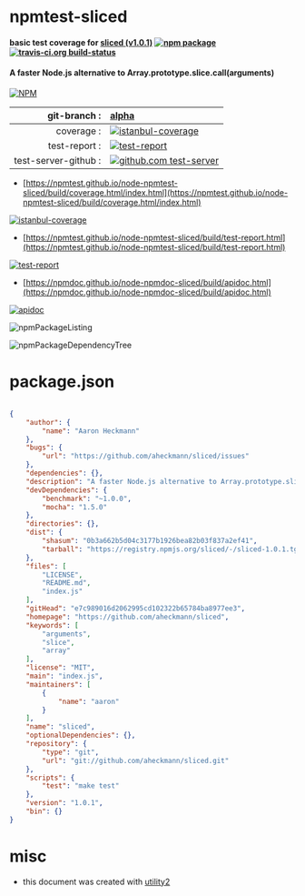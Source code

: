 # npmtest-sliced

#### basic test coverage for  [sliced (v1.0.1)](https://github.com/aheckmann/sliced)  [![npm package](https://img.shields.io/npm/v/npmtest-sliced.svg?style=flat-square)](https://www.npmjs.org/package/npmtest-sliced) [![travis-ci.org build-status](https://api.travis-ci.org/npmtest/node-npmtest-sliced.svg)](https://travis-ci.org/npmtest/node-npmtest-sliced)

#### A faster Node.js alternative to Array.prototype.slice.call(arguments)

[![NPM](https://nodei.co/npm/sliced.png?downloads=true&downloadRank=true&stars=true)](https://www.npmjs.com/package/sliced)

| git-branch : | [alpha](https://github.com/npmtest/node-npmtest-sliced/tree/alpha)|
|--:|:--|
| coverage : | [![istanbul-coverage](https://npmtest.github.io/node-npmtest-sliced/build/coverage.badge.svg)](https://npmtest.github.io/node-npmtest-sliced/build/coverage.html/index.html)|
| test-report : | [![test-report](https://npmtest.github.io/node-npmtest-sliced/build/test-report.badge.svg)](https://npmtest.github.io/node-npmtest-sliced/build/test-report.html)|
| test-server-github : | [![github.com test-server](https://npmtest.github.io/node-npmtest-sliced/GitHub-Mark-32px.png)](https://npmtest.github.io/node-npmtest-sliced/build/app/index.html) | | build-artifacts : | [![build-artifacts](https://npmtest.github.io/node-npmtest-sliced/glyphicons_144_folder_open.png)](https://github.com/npmtest/node-npmtest-sliced/tree/gh-pages/build)|

- [https://npmtest.github.io/node-npmtest-sliced/build/coverage.html/index.html](https://npmtest.github.io/node-npmtest-sliced/build/coverage.html/index.html)

[![istanbul-coverage](https://npmtest.github.io/node-npmtest-sliced/build/screenCapture.buildCi.browser.%252Ftmp%252Fbuild%252Fcoverage.lib.html.png)](https://npmtest.github.io/node-npmtest-sliced/build/coverage.html/index.html)

- [https://npmtest.github.io/node-npmtest-sliced/build/test-report.html](https://npmtest.github.io/node-npmtest-sliced/build/test-report.html)

[![test-report](https://npmtest.github.io/node-npmtest-sliced/build/screenCapture.buildCi.browser.%252Ftmp%252Fbuild%252Ftest-report.html.png)](https://npmtest.github.io/node-npmtest-sliced/build/test-report.html)

- [https://npmdoc.github.io/node-npmdoc-sliced/build/apidoc.html](https://npmdoc.github.io/node-npmdoc-sliced/build/apidoc.html)

[![apidoc](https://npmdoc.github.io/node-npmdoc-sliced/build/screenCapture.buildCi.browser.%252Ftmp%252Fbuild%252Fapidoc.html.png)](https://npmdoc.github.io/node-npmdoc-sliced/build/apidoc.html)

![npmPackageListing](https://npmtest.github.io/node-npmtest-sliced/build/screenCapture.npmPackageListing.svg)

![npmPackageDependencyTree](https://npmtest.github.io/node-npmtest-sliced/build/screenCapture.npmPackageDependencyTree.svg)



# package.json

```json

{
    "author": {
        "name": "Aaron Heckmann"
    },
    "bugs": {
        "url": "https://github.com/aheckmann/sliced/issues"
    },
    "dependencies": {},
    "description": "A faster Node.js alternative to Array.prototype.slice.call(arguments)",
    "devDependencies": {
        "benchmark": "~1.0.0",
        "mocha": "1.5.0"
    },
    "directories": {},
    "dist": {
        "shasum": "0b3a662b5d04c3177b1926bea82b03f837a2ef41",
        "tarball": "https://registry.npmjs.org/sliced/-/sliced-1.0.1.tgz"
    },
    "files": [
        "LICENSE",
        "README.md",
        "index.js"
    ],
    "gitHead": "e7c989016d2062995cd102322b65784ba8977ee3",
    "homepage": "https://github.com/aheckmann/sliced",
    "keywords": [
        "arguments",
        "slice",
        "array"
    ],
    "license": "MIT",
    "main": "index.js",
    "maintainers": [
        {
            "name": "aaron"
        }
    ],
    "name": "sliced",
    "optionalDependencies": {},
    "repository": {
        "type": "git",
        "url": "git://github.com/aheckmann/sliced.git"
    },
    "scripts": {
        "test": "make test"
    },
    "version": "1.0.1",
    "bin": {}
}
```



# misc
- this document was created with [utility2](https://github.com/kaizhu256/node-utility2)
